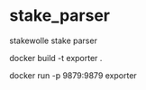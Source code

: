 # stake_parser
stakewolle stake parser

docker build -t exporter .

docker run -p 9879:9879 exporter
